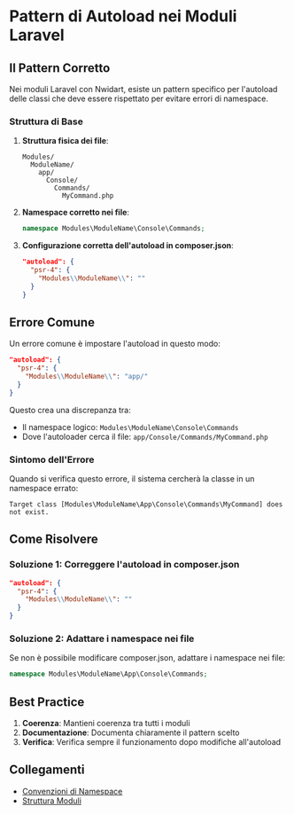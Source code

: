 # Pattern di Autoload nei Moduli Laravel

## Il Pattern Corretto

Nei moduli Laravel con Nwidart, esiste un pattern specifico per l'autoload delle classi che deve essere rispettato per evitare errori di namespace.

### Struttura di Base

1. **Struttura fisica dei file**:
   ```
   Modules/
     ModuleName/
       app/
         Console/
           Commands/
             MyCommand.php
   ```

2. **Namespace corretto nei file**:
   ```php
   namespace Modules\ModuleName\Console\Commands;
   ```

3. **Configurazione corretta dell'autoload in composer.json**:
   ```json
   "autoload": {
     "psr-4": {
       "Modules\\ModuleName\\": ""
     }
   }
   ```

## Errore Comune

Un errore comune è impostare l'autoload in questo modo:

```json
"autoload": {
  "psr-4": {
    "Modules\\ModuleName\\": "app/"
  }
}
```

Questo crea una discrepanza tra:
- Il namespace logico: `Modules\ModuleName\Console\Commands`
- Dove l'autoloader cerca il file: `app/Console/Commands/MyCommand.php`

### Sintomo dell'Errore

Quando si verifica questo errore, il sistema cercherà la classe in un namespace errato:

```
Target class [Modules\ModuleName\App\Console\Commands\MyCommand] does not exist.
```

## Come Risolvere

### Soluzione 1: Correggere l'autoload in composer.json

```json
"autoload": {
  "psr-4": {
    "Modules\\ModuleName\\": ""
  }
}
```

### Soluzione 2: Adattare i namespace nei file

Se non è possibile modificare composer.json, adattare i namespace nei file:

```php
namespace Modules\ModuleName\App\Console\Commands;
```

## Best Practice

1. **Coerenza**: Mantieni coerenza tra tutti i moduli
2. **Documentazione**: Documenta chiaramente il pattern scelto
3. **Verifica**: Verifica sempre il funzionamento dopo modifiche all'autoload

## Collegamenti

- [Convenzioni di Namespace](/var/www/html/base_saluteora/laravel/Modules/Xot/docs/namespace_conventions.md)
- [Struttura Moduli](/var/www/html/base_saluteora/laravel/Modules/Xot/docs/module_structure.md)

